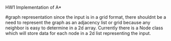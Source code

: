 HW1 Implementation of A* 

#graph representation
since the input is in a grid format, there shouldnt be a need to represent the graph as an adjacency list or grid because any neighbor is easy to determine in a 2d array. Currently there is a Node class which will store data for each node in a 2d list representing the input. 

